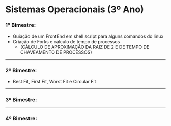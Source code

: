 # Sistemas Operacionais (3º Ano)

### 1º Bimestre:
* Guiação de um FrontEnd em shell script para alguns comandos do linux
* Criação de Forks e cálculo de tempo de processos
  * (CÁLCULO DE APROXIMAÇÃO DA RAIZ DE 2 E DE TEMPO DE CHAVEAMENTO DE PROCESSOS)

-----

### 2º Bimestre:
* Best Fit, First Fit, Worst Fit e Circular Fit

-----

### 3º Bimestre:

-----

### 4º Bimestre:
